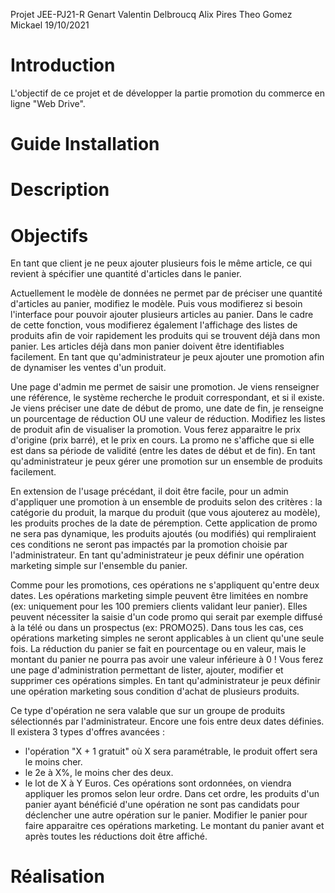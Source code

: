 Projet JEE-PJ21-R
Genart Valentin
Delbroucq Alix
Pires Theo
Gomez Mickael
19/10/2021

# Introduction
L'objectif de ce projet et de développer la partie promotion du commerce en ligne "Web Drive".

# Guide Installation

# Description

# Objectifs

En tant que client je ne peux ajouter plusieurs fois le même article, ce qui revient à spécifier une quantité d'articles dans le panier.

Actuellement le modèle de données ne permet par de préciser une quantité d'articles au panier, modifiez le modèle.
Puis vous modifierez si besoin l'interface pour pouvoir ajouter plusieurs articles au panier.
Dans le cadre de cette fonction, vous modifierez également l'affichage des listes de produits afin de voir rapidement les produits qui se trouvent déjà dans mon panier. Les articles déjà dans mon panier doivent être identifiables facilement.
En tant que qu'administrateur je peux ajouter une promotion afin de dynamiser les ventes d'un produit.

Une page d'admin me permet de saisir une promotion.
Je viens renseigner une référence, le système recherche le produit correspondant, et si il existe.
Je viens préciser une date de début de promo, une date de fin, je renseigne un pourcentage de réduction OU une valeur de réduction.
Modifiez les listes de produit afin de visualiser la promotion. Vous ferez apparaitre le prix d'origine (prix barré), et le prix en cours.
La promo ne s'affiche que si elle est dans sa période de validité (entre les dates de début et de fin).
En tant qu'administrateur je peux gérer une promotion sur un ensemble de produits facilement.

En extension de l'usage précédant, il doit être facile, pour un admin d'appliquer une promotion à un ensemble de produits selon des critères :
la catégorie du produit, la marque du produit (que vous ajouterez au modèle), les produits proches de la date de péremption.
Cette application de promo ne sera pas dynamique, les produits ajoutés (ou modifiés) qui rempliraient ces conditions ne seront pas impactés par la promotion choisie par l'administrateur.
En tant qu'administrateur je peux définir une opération marketing simple sur l'ensemble du panier.

Comme pour les promotions, ces opérations ne s'appliquent qu'entre deux dates.
Les opérations marketing simple peuvent être limitées en nombre (ex: uniquement pour les 100 premiers clients validant leur panier).
Elles peuvent nécessiter la saisie d'un code promo qui serait par exemple diffusé à la télé ou dans un prospectus (ex: PROMO25).
Dans tous les cas, ces opérations marketing simples ne seront applicables à un client qu'une seule fois.
La réduction du panier se fait en pourcentage ou en valeur, mais le montant du panier ne pourra pas avoir une valeur inférieure à 0 !
Vous ferez une page d'administration permettant de lister, ajouter, modifier et supprimer ces opérations simples.
En tant qu'administrateur je peux définir une opération marketing sous condition d'achat de plusieurs produits.

Ce type d'opération ne sera valable que sur un groupe de produits sélectionnés par l'administrateur.
Encore une fois entre deux dates définies.
Il existera 3 types d'offres avancées :
- l'opération "X + 1 gratuit" où X sera paramétrable, le produit offert sera le moins cher.
- le 2e à X%, le moins cher des deux.
- le lot de X à Y Euros.
Ces opérations sont ordonnées, on viendra appliquer les promos selon leur ordre.
Dans cet ordre, les produits d'un panier ayant bénéficié d'une opération ne sont pas candidats pour déclencher une autre opération sur le panier.
Modifier le panier pour faire apparaitre ces opérations marketing.
Le montant du panier avant et après toutes les réductions doit être affiché.

# Réalisation
